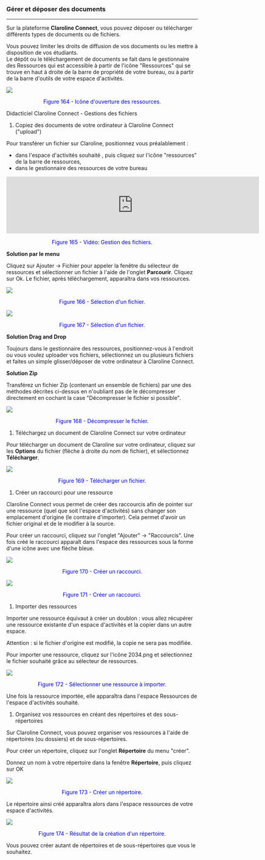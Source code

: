 ### Gérer et déposer des documents

---

Sur la plateforme **Claroline Connect**, vous pouvez déposer ou télécharger différents types de documents ou de fichiers.

Vous pouvez limiter les droits de diffusion de vos documents ou les mettre à disposition de vos étudiants.  
Le dépôt ou le téléchargement de documents se fait dans le gestionnaire des Ressources qui est accessible à partir de l'icône "Ressources" qui se trouve en haut à droite de la barre de propriété de votre bureau, ou à partir de la barre d'outils de votre espace d'activités.

![](images/fig164.png)

<p style="text-align: center; color: blue">Figure 164 - Icône d'ouverture des ressources.</p>

Didacticiel Claroline Connect - Gestions des fichiers

1. Copiez des documents de votre ordinateur à Claroline Connect \("upload"\)

Pour transférer un fichier sur Claroline, positionnez vous préalablement :

* dans l'espace d'activités souhaité , puis cliquez sur l'icône "ressources" de la barre de ressources,
* dans le gestionnaire des ressources de votre bureau

<iframe width="665" height="150" src="https://www.youtube.com/embed/RnGGKNB7F8k" frameborder="0" allowfullscreen></iframe>

<p style="text-align: center; color: blue">Figure 165 - Vidéo: Gestion des fichiers.</p>

**Solution par le menu**

Cliquez sur Ajouter -&gt; Fichier pour appeler la fenêtre du sélecteur de ressources et sélectionner un fichier à l'aide de l'onglet **Parcourir**. Cliquez sur Ok. Le fichier, après téléchargement, apparaîtra dans vos ressources.

![](images/fig166.png)

<p style="text-align: center; color: blue">Figure 166 - Sélection d'un fichier.</p>

![](images/fig167.png)

<p style="text-align: center; color: blue">Figure 167 - Sélection d'un fichier.</p>

**Solution Drag and Drop**

Toujours dans le gestionnaire des ressources, positionnez-vous à l'endroit ou vous voulez uploader vos fichiers, sélectionnez un ou plusieurs fichiers et faites un simple glisser/déposer de votre ordinateur à Claroline Connect.

**Solution Zip**

Transférez un fichier Zip \(contenant un ensemble de fichiers\) par une des méthodes décrites ci-dessus en n'oubliant pas de le décompresser directement en cochant la case "Décompresser le fichier si possible".

![](images/fig168.jpeg)

<p style="text-align: center; color: blue">Figure 168 - Décompresser le fichier.</p>

1. Téléchargez un document de Claroline Connect sur votre ordinateur

Pour télécharger un document de Claroline sur votre ordinateur, cliquez sur les **Options** du fichier \(flèche à droite du nom de fichier\), et sélectionnez **Télécharger**.

![](images/fig169.png)

<p style="text-align: center; color: blue">Figure 169 - Télécharger un fichier.</p>

1. Créer un raccourci pour une ressource

Claroline Connect vous permet de créer des raccourcis afin de pointer sur une ressource \(quel que soit l'espace d'activités\) sans changer son emplacement d'origine \(le contraire d'importer\). Cela permet d'avoir un fichier original et de le modifier à la source.

Pour créer un raccourci, cliquez sur l'onglet "Ajouter" -&gt; "Raccourcis". Une fois créé le raccourci apparaît dans l'espace des ressources sous la forme d'une icône avec une flèche bleue.

![](images/fig170.png)

<p style="text-align: center; color: blue">Figure 170 - Créer un raccourci.</p>

![](images/fig171.png)

<p style="text-align: center; color: blue">Figure 171 - Créer un raccourci.</p>

1. Importer des ressources

Importer une ressource équivaut à créer un doublon : vous allez récupérer une ressource existante d'un espace d'activités et la copier dans un autre espace.

Attention : si le fichier d'origine est modifié, la copie ne sera pas modifiée.

Pour importer une ressource, cliquez sur l'icône 2034.png et sélectionnez le fichier souhaité grâce au sélecteur de ressources.

![](images/fig172.png)

<p style="text-align: center; color: blue">Figure 172 - Sélectionner une ressource à importer.</p>

Une fois la ressource importée, elle apparaîtra dans l'espace Ressources de l'espace d'activités souhaité.

1. Organisez vos ressources en créant des répertoires et des sous-répertoires

Sur Claroline Connect, vous pouvez organiser vos ressources à l'aide de répertoires \(ou dossiers\) et de sous-répertoires.

Pour créer un répertoire, cliquez sur l'onglet **Répertoire** du menu "créer".

Donnez un nom à votre répertoire dans la fenêtre **Répertoire**, puis cliquez sur OK

![](images/fig173.png)

<p style="text-align: center; color: blue">Figure 173 - Créer un répertoire.</p>

Le répertoire ainsi créé apparaîtra alors dans l'espace ressources de votre espace d'activités.

![](images/fig174.png)

<p style="text-align: center; color: blue">Figure 174 - Résultat de la création d'un répertoire.</p>

Vous pouvez créer autant de répertoires et de sous-répertoires que vous le souhaitez.

